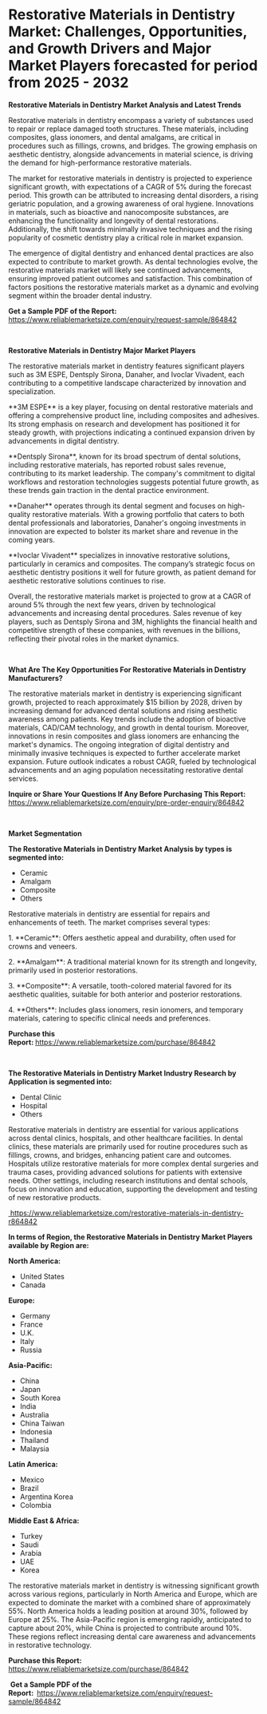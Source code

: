 <p><h1>Restorative Materials in Dentistry Market: Challenges, Opportunities, and Growth Drivers and Major Market Players forecasted for period from 2025 - 2032</h1></p><p><strong>Restorative Materials in Dentistry Market Analysis and Latest Trends</strong></p>
<p><p>Restorative materials in dentistry encompass a variety of substances used to repair or replace damaged tooth structures. These materials, including composites, glass ionomers, and dental amalgams, are critical in procedures such as fillings, crowns, and bridges. The growing emphasis on aesthetic dentistry, alongside advancements in material science, is driving the demand for high-performance restorative materials.</p><p>The market for restorative materials in dentistry is projected to experience significant growth, with expectations of a CAGR of 5% during the forecast period. This growth can be attributed to increasing dental disorders, a rising geriatric population, and a growing awareness of oral hygiene. Innovations in materials, such as bioactive and nanocomposite substances, are enhancing the functionality and longevity of dental restorations. Additionally, the shift towards minimally invasive techniques and the rising popularity of cosmetic dentistry play a critical role in market expansion.</p><p>The emergence of digital dentistry and enhanced dental practices are also expected to contribute to market growth. As dental technologies evolve, the restorative materials market will likely see continued advancements, ensuring improved patient outcomes and satisfaction. This combination of factors positions the restorative materials market as a dynamic and evolving segment within the broader dental industry.</p></p>
<p><strong>Get a Sample PDF of the Report:&nbsp;</strong> <a href="https://www.reliablemarketsize.com/enquiry/request-sample/864842?utm_campaign=3448&utm_medium=2&utm_source=Github&utm_content=ia&utm_term=13042025&utm_id=restorative-materials-in-dentistry">https://www.reliablemarketsize.com/enquiry/request-sample/864842</a></p>
<p>&nbsp;</p>
<p><strong>Restorative Materials in Dentistry Major Market Players</strong></p>
<p><p>The restorative materials market in dentistry features significant players such as 3M ESPE, Dentsply Sirona, Danaher, and Ivoclar Vivadent, each contributing to a competitive landscape characterized by innovation and specialization.</p><p>**3M ESPE** is a key player, focusing on dental restorative materials and offering a comprehensive product line, including composites and adhesives. Its strong emphasis on research and development has positioned it for steady growth, with projections indicating a continued expansion driven by advancements in digital dentistry.</p><p>**Dentsply Sirona**, known for its broad spectrum of dental solutions, including restorative materials, has reported robust sales revenue, contributing to its market leadership. The company's commitment to digital workflows and restoration technologies suggests potential future growth, as these trends gain traction in the dental practice environment.</p><p>**Danaher** operates through its dental segment and focuses on high-quality restorative materials. With a growing portfolio that caters to both dental professionals and laboratories, Danaher's ongoing investments in innovation are expected to bolster its market share and revenue in the coming years.</p><p>**Ivoclar Vivadent** specializes in innovative restorative solutions, particularly in ceramics and composites. The company’s strategic focus on aesthetic dentistry positions it well for future growth, as patient demand for aesthetic restorative solutions continues to rise.</p><p>Overall, the restorative materials market is projected to grow at a CAGR of around 5% through the next few years, driven by technological advancements and increasing dental procedures. Sales revenue of key players, such as Dentsply Sirona and 3M, highlights the financial health and competitive strength of these companies, with revenues in the billions, reflecting their pivotal roles in the market dynamics.</p></p>
<p>&nbsp;</p>
<p><strong>What Are The Key Opportunities For Restorative Materials in Dentistry Manufacturers?</strong></p>
<p><p>The restorative materials market in dentistry is experiencing significant growth, projected to reach approximately $15 billion by 2028, driven by increasing demand for advanced dental solutions and rising aesthetic awareness among patients. Key trends include the adoption of bioactive materials, CAD/CAM technology, and growth in dental tourism. Moreover, innovations in resin composites and glass ionomers are enhancing the market's dynamics. The ongoing integration of digital dentistry and minimally invasive techniques is expected to further accelerate market expansion. Future outlook indicates a robust CAGR, fueled by technological advancements and an aging population necessitating restorative dental services.</p></p>
<p><strong>Inquire or Share Your Questions If Any Before Purchasing This Report:</strong> <a href="https://www.reliablemarketsize.com/enquiry/pre-order-enquiry/864842?utm_campaign=3448&utm_medium=2&utm_source=Github&utm_content=ia&utm_term=13042025&utm_id=restorative-materials-in-dentistry">https://www.reliablemarketsize.com/enquiry/pre-order-enquiry/864842</a></p>
<p>&nbsp;</p>
<p><strong>Market Segmentation</strong></p>
<p><strong>The Restorative Materials in Dentistry Market Analysis by types is segmented into:</strong></p>
<p><ul><li>Ceramic</li><li>Amalgam</li><li>Composite</li><li>Others</li></ul></p>
<p><p>Restorative materials in dentistry are essential for repairs and enhancements of teeth. The market comprises several types: </p><p>1. **Ceramic**: Offers aesthetic appeal and durability, often used for crowns and veneers. </p><p>2. **Amalgam**: A traditional material known for its strength and longevity, primarily used in posterior restorations. </p><p>3. **Composite**: A versatile, tooth-colored material favored for its aesthetic qualities, suitable for both anterior and posterior restorations. </p><p>4. **Others**: Includes glass ionomers, resin ionomers, and temporary materials, catering to specific clinical needs and preferences.</p></p>
<p><strong>Purchase this Report:&nbsp;</strong><a href="https://www.reliablemarketsize.com/purchase/864842?utm_campaign=3448&utm_medium=2&utm_source=Github&utm_content=ia&utm_term=13042025&utm_id=restorative-materials-in-dentistry">https://www.reliablemarketsize.com/purchase/864842</a></p>
<p>&nbsp;</p>
<p><strong>The Restorative Materials in Dentistry Market Industry Research by Application is segmented into:</strong></p>
<p><ul><li>Dental Clinic</li><li>Hospital</li><li>Others</li></ul></p>
<p><p>Restorative materials in dentistry are essential for various applications across dental clinics, hospitals, and other healthcare facilities. In dental clinics, these materials are primarily used for routine procedures such as fillings, crowns, and bridges, enhancing patient care and outcomes. Hospitals utilize restorative materials for more complex dental surgeries and trauma cases, providing advanced solutions for patients with extensive needs. Other settings, including research institutions and dental schools, focus on innovation and education, supporting the development and testing of new restorative products.</p></p>
<p><a href="https://www.reliablemarketsize.com/restorative-materials-in-dentistry-r864842?utm_campaign=3448&utm_medium=2&utm_source=Github&utm_content=ia&utm_term=13042025&utm_id=restorative-materials-in-dentistry">&nbsp;https://www.reliablemarketsize.com/restorative-materials-in-dentistry-r864842</a></p>
<p><strong>In terms of Region, the Restorative Materials in Dentistry Market Players available by Region are:</strong></p>
<p>
    <p> <strong> North America: </strong>
        <ul>
            <li>United States</li>
            <li>Canada</li>
        </ul>
        </p> 
    <p> <strong> Europe: </strong>
        <ul>
            <li>Germany</li>
            <li>France</li>
            <li>U.K.</li>
            <li>Italy</li>
            <li>Russia</li>
        </ul>
        </p> 
    <p> <strong> Asia-Pacific: </strong>
        <ul>
            <li>China</li>
            <li>Japan</li>
            <li>South Korea</li>
            <li>India</li>
            <li>Australia</li>
            <li>China Taiwan</li>
            <li>Indonesia</li>
            <li>Thailand</li>
            <li>Malaysia</li>
        </ul>
        </p> 
    <p> <strong> Latin America: </strong>
        <ul>
            <li>Mexico</li>
            <li>Brazil</li>
            <li>Argentina Korea</li>
            <li>Colombia</li>
        </ul>
        </p> 
    <p> <strong> Middle East & Africa: </strong>
        <ul>
            <li>Turkey</li>
            <li>Saudi</li>
            <li>Arabia</li>
            <li>UAE</li>
            <li>Korea</li>
        </ul>
    </p>
    </p>
<p><p>The restorative materials market in dentistry is witnessing significant growth across various regions, particularly in North America and Europe, which are expected to dominate the market with a combined share of approximately 55%. North America holds a leading position at around 30%, followed by Europe at 25%. The Asia-Pacific region is emerging rapidly, anticipated to capture about 20%, while China is projected to contribute around 10%. These regions reflect increasing dental care awareness and advancements in restorative technology.</p></p>
<p><strong>Purchase this Report: </strong><a href="https://www.reliablemarketsize.com/purchase/864842?utm_campaign=3448&utm_medium=2&utm_source=Github&utm_content=ia&utm_term=13042025&utm_id=restorative-materials-in-dentistry">https://www.reliablemarketsize.com/purchase/864842</a></p>
<p>&nbsp;<strong>Get a Sample PDF of the Report:&nbsp;&nbsp;</strong><a href="https://www.reliablemarketsize.com/enquiry/request-sample/864842?utm_campaign=3448&utm_medium=2&utm_source=Github&utm_content=ia&utm_term=13042025&utm_id=restorative-materials-in-dentistry">https://www.reliablemarketsize.com/enquiry/request-sample/864842</a></p>
<p><strong></strong></p>
<p><p></p><p></p><p></p></p>